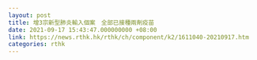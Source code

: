 ```yaml
---
layout: post
title: 增3宗新型肺炎輸入個案　全部已接種兩劑疫苗
date: 2021-09-17 15:43:47.000000000 +08:00
link: https://news.rthk.hk/rthk/ch/component/k2/1611040-20210917.htm
categories: rthk
---
```



